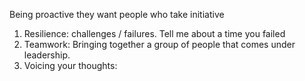 Being proactive they want people who take initiative

1) Resilience: challenges / failures. Tell me about a time you failed 
2) Teamwork: Bringing together a group of people that comes under leadership.
3) Voicing your thoughts: 